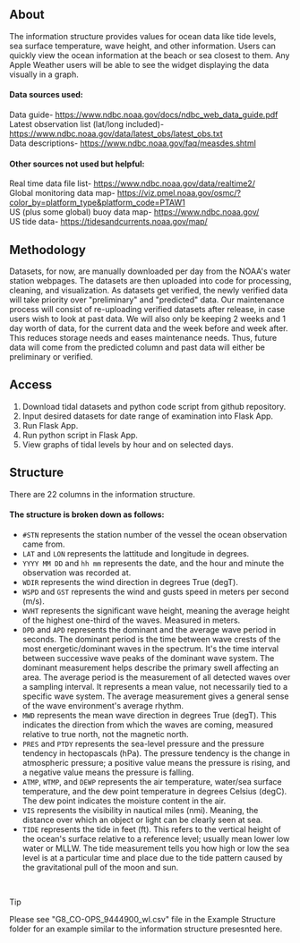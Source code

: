 ## About
The information structure provides values for ocean data like tide levels, sea surface temperature, wave height, and other information. Users can quickly view the ocean information at the beach or sea closest to them. Any Apple Weather users will be able to see the widget displaying the data visually in a graph.

#### Data sources used:
Data guide- https://www.ndbc.noaa.gov/docs/ndbc_web_data_guide.pdf <br/>
Latest observation list (lat/long included)- https://www.ndbc.noaa.gov/data/latest_obs/latest_obs.txt <br/>
Data descriptions- https://www.ndbc.noaa.gov/faq/measdes.shtml

#### Other sources not used but helpful:
Real time data file list- https://www.ndbc.noaa.gov/data/realtime2/ <br/>
Global monitoring data map- https://viz.pmel.noaa.gov/osmc/?color_by=platform_type&platform_code=PTAW1 <br/>
US (plus some global) buoy data map- https://www.ndbc.noaa.gov/ <br/>
US tide data- https://tidesandcurrents.noaa.gov/map/

## Methodology
Datasets, for now, are manually downloaded per day from the NOAA's water station webpages. The datasets are then uploaded into code for processing, cleaning, and visualization. As datasets get verified, the newly verified data will take priority over "preliminary" and "predicted" data. Our maintenance process will consist of re-uploading verified datasets after release, in case users wish to look at past data. We will also only be keeping 2 weeks and 1 day worth of data, for the current data and the week before and week after. This reduces storage needs and eases maintenance needs. Thus, future data will come from the predicted column and past data will either be preliminary or verified. 

## Access
1. Download tidal datasets and python code script from github repository.
2. Input desired datasets for date range of examination into Flask App.
3. Run Flask App.
4. Run python script in Flask App.
5. View graphs of tidal levels by hour and on selected days.

## Structure
There are 22 columns in the information structure.

#### The structure is broken down as follows:
+ `#STN` represents the station number of the vessel the ocean observation came from. <br/>
+ `LAT` and `LON` represents the lattitude and longitude in degrees. <br/>
+ `YYYY MM DD` and `hh mm` represents the date, and the hour and minute the observation was recorded at. <br/>
+ `WDIR` represents the wind direction in degrees True (degT). <br/>
+ `WSPD` and `GST` represents the wind and gusts speed in meters per second (m/s). <br/>
+ `WVHT` represents the significant wave height, meaning the average height of the highest one-third of the waves. Measured in meters. <br/>
+ `DPD` and `APD` represents the dominant and the average wave period in seconds. The dominant period is the time between wave crests of the most energetic/dominant waves in the spectrum. It's the time interval between successive wave peaks of the dominant wave system. The dominant measurement helps describe the primary swell affecting an area. The average period is the measurement of all detected waves over a sampling interval. It represents a mean value, not necessarily tied to a specific wave system. The average measurement gives a general sense of the wave environment's average rhythm. <br/>
+ `MWD` represents the mean wave direction in degrees True (degT). This indicates the direction from which the waves are coming, measured relative to true north, not the magnetic north. <br/>
+ `PRES` and `PTDY` represents the sea-level pressure and the pressure tendency in hectopascals (hPa). The pressure tendency is the change in atmospheric pressure; a positive value means the pressure is rising, and a negative value means the pressure is falling. <br/>
+ `ATMP`, `WTMP`, and `DEWP` represents the air temperature, water/sea surface temperature, and the dew point temperature in degrees Celsius (degC). The dew point indicates the moisture content in the air. <br/>
+ `VIS` represents the visibility in nautical miles (nmi). Meaning, the distance over which an object or light can be clearly seen at sea. <br/>
+ `TIDE` represents the tide in feet (ft). This refers to the vertical height of the ocean's surface relative to a reference level; usually mean lower low water or MLLW. The tide measurement tells you how high or low the sea level is at a particular time and place due to the tide pattern caused by the gravitational pull of the moon and sun. <br/>
<br/>

> [!TIP]
> Please see "G8_CO-OPS_9444900_wl.csv" file in the Example Structure folder for an example similar to the information structure presesnted here.
